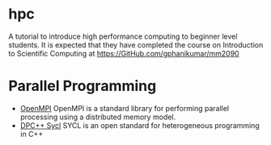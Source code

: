 # hpc
A tutorial to introduce high performance computing to beginner level students. It is expected that they have completed the course on Introduction to Scientific Computing at https://GitHub.com/gphanikumar/mm2090

# Parallel Programming
 * [OpenMPI](topics/OpenMPI.md) OpenMPI is a standard library for performing parallel processing using a distributed memory model.
* [DPC++ Sycl](topics/Sycl.md) SYCL is an open standard for heterogeneous programming in C++
